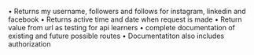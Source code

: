 
•	Returns my username, followers and follows for instagram, linkedin and facebook
•	Returns active time and date when request is made
•	Return value from url as testing for api learners
•   complete documentation of existing and future possible routes 
•   Documentatiton also includes authorization